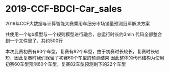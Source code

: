 # 2019-CCF-BDCI-Car_sales
2019年CCF大数据与计算智能大赛乘用车细分市场销量预测冠军解决方案

共使用一个lgb模型与一个规则模型进行融合，总运行时长约3min
代码全部整合到一个文件里了，共约500行

本次比赛初赛有60个车型，复赛有82个车型，由于初赛时长较长，复赛时长较短，因此复赛时我们保留了初赛60个车型的预测结果
因此整体的代码结构为使用初赛60车型预测60个车型，复赛82车型预测剩下的22个车型
